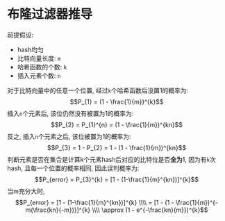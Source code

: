 # 布隆过滤器推导
前提假设:
+ hash均匀
+ 比特向量长度: ```m```
+ 哈希函数的个数: ```k```
+ 插入元素个数: ```n```

对于比特向量中的任意一个位置, 经过```k```个哈希函数后没置1的概率为:
$$P_{1} = (1 - \frac{1}{m})^{k}$$
插入```n```个元素后, 该位仍然没有被置为1的概率为:
$$P_{2} = P_{1}^{n} = (1 - \frac{1}{m})^{kn}$$
反之, 插入```n```个元素之后, 该位被置为1的概率为:
$$P_{3} = 1 - P_{2} = 1 - (1 - \frac{1}{m})^{kn}$$
判断元素是否在集合是计算k个元素hash后对应的比特位是否**全为**1, 因为有```k```次hash, 且每一个位置的概率相同, 因此误判概率为:
$$P_{error} = P_{3}^{k} = [1 - (1-\frac{1}{m}^{kn})]^{k}$$
当m充分大时,
$$P_{error} = [1 - (1-\frac{1}{m}^{kn})]^{k} \\\\
            = [1 - (1 - \frac{1}{m})^{-m(\frac{kn}{-m})}]^{k} \\\\
            \approx (1 - e^{-\frac{kn}{m}})^{k}$$
